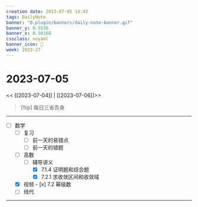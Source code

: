 ```yaml
---
creation date: 2023-07-05 14:43
tags: DailyNote
banner: "0.plugin/banners/daily-note-banner.gif"
banner_y: 0.5536
banner_x: 0.50168
cssclass: noyaml
banner_icon: 💌
week: 2023-27
---
```


# 2023-07-05

<< [[2023-07-04]] | [[2023-07-06]]>>


> [!tip] 每日三省吾身
> 

---

- [ ] 数学
	- [ ] 复习
		- [ ] 前一天的易错点
		- [ ] 前一天的错题
	- [ ] 高数
		- [ ] 辅导讲义
			- [x] 7.1.4 证明题和综合题
			- [x] 7.2.1 求收敛区间和收敛域
	- [x] 视频
			- [x] 7.2 幂级数
	- [ ] 线代

---


